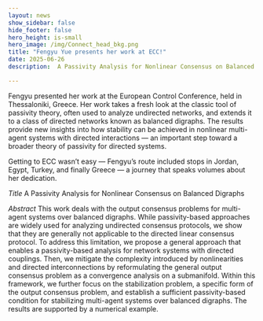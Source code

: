 ```yaml
---
layout: news
show_sidebar: false
hide_footer: false
hero_height: is-small
hero_image: /img/Connect_head_bkg.png
title: "Fengyu Yue presents her work at ECC!"
date: 2025-06-26
description:  A Passivity Analysis for Nonlinear Consensus on Balanced Digraphs

---
```



Fengyu presented her work at the European Control Conference, held in Thessaloniki, Greece.  Her work takes a fresh look at the classic tool of passivity theory, often used to analyze undirected networks, and extends it to a class of directed networks known as balanced digraphs. The results provide new insights into how stability can be achieved in nonlinear multi-agent systems with directed interactions — an important step toward a broader theory of passivity for directed systems.


Getting to ECC wasn’t easy — Fengyu’s route included stops in Jordan, Egypt, Turkey, and finally Greece — a journey that speaks volumes about her dedication. 


*Title* A Passivity Analysis for Nonlinear Consensus on Balanced Digraphs


*Abstract* This work deals with the output consensus problems for multi-agent systems over balanced digraphs. While passivity-based approaches are widely used for analyzing undirected consensus protocols, we show that they are generally not applicable to the directed linear consensus protocol. To address this limitation, we propose a general approach that enables a passivity-based analysis for network systems with directed couplings. Then, we mitigate the complexity introduced by nonlinearities and directed interconnections by reformulating the general output consensus problem as a convergence analysis on a submanifold. Within this framework, we further focus on the stabilization problem, a specific form of the output consensus problem, and establish a sufficient passivity-based condition for stabilizing multi-agent systems over balanced digraphs. The results are supported by a numerical example.
